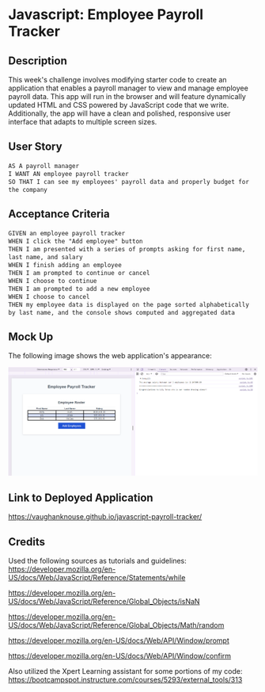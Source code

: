 # Javascript: Employee Payroll Tracker

## Description

This week's challenge involves modifying starter code to create an application that enables a payroll manager to view and manage employee payroll data. This app will run in the browser and will feature dynamically updated HTML and CSS powered by JavaScript code that we write. Additionally, the app will have a clean and polished, responsive user interface that adapts to multiple screen sizes. 

## User Story

```
AS A payroll manager
I WANT AN employee payroll tracker
SO THAT I can see my employees' payroll data and properly budget for the company
```
## Acceptance Criteria

```
GIVEN an employee payroll tracker
WHEN I click the "Add employee" button
THEN I am presented with a series of prompts asking for first name, last name, and salary
WHEN I finish adding an employee
THEN I am prompted to continue or cancel
WHEN I choose to continue
THEN I am prompted to add a new employee
WHEN I choose to cancel
THEN my employee data is displayed on the page sorted alphabetically by last name, and the console shows computed and aggregated data
```

## Mock Up
The following image shows the web application's appearance:

![Shows deployed web application with webpage entitled Employee Payroll Tracker along with a table indicating the first names, last names, and salaries of the employees. Additionally, to the right of the deployed web application is the console with messages that are displayed when certain actions are implemented.](assets/images/Screenshot-payroll-tracker.png)

## Link to Deployed Application

https://vaughanknouse.github.io/javascript-payroll-tracker/

## Credits
Used the following sources as tutorials and guidelines:
https://developer.mozilla.org/en-US/docs/Web/JavaScript/Reference/Statements/while

https://developer.mozilla.org/en-US/docs/Web/JavaScript/Reference/Global_Objects/isNaN

https://developer.mozilla.org/en-US/docs/Web/JavaScript/Reference/Global_Objects/Math/random

https://developer.mozilla.org/en-US/docs/Web/API/Window/prompt

https://developer.mozilla.org/en-US/docs/Web/API/Window/confirm


Also utilized the Xpert Learning assistant for some portions of my code:
https://bootcampspot.instructure.com/courses/5293/external_tools/313
